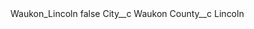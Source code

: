 <?xml version="1.0" encoding="UTF-8"?>
<CustomMetadata xmlns="http://soap.sforce.com/2006/04/metadata" xmlns:xsi="http://www.w3.org/2001/XMLSchema-instance" xmlns:xsd="http://www.w3.org/2001/XMLSchema">
    <label>Waukon_Lincoln</label>
    <protected>false</protected>
    <values>
        <field>City__c</field>
        <value xsi:type="xsd:string">Waukon</value>
    </values>
    <values>
        <field>County__c</field>
        <value xsi:type="xsd:string">Lincoln</value>
    </values>
</CustomMetadata>
